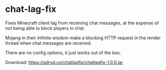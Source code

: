 # chat-lag-fix

Fixes Minecraft client lag from receiving chat messages, at the expense of not being able to block players in chat. 

Mojang in their infinite wisdom make a blocking HTTP request in the render thread when chat messages are received.

There are no config options, it just works out of the box.

Download: https://adryd.co/chatlagfix/chatlagfix-1.0.0.jar